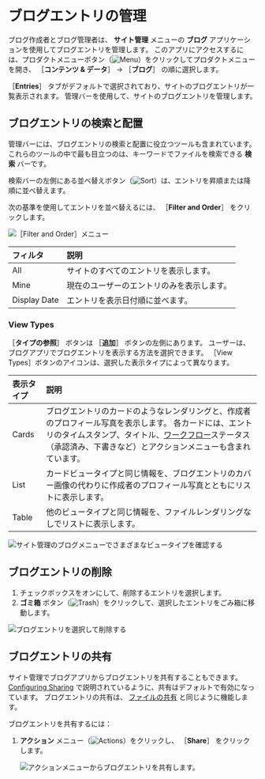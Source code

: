 # ブログエントリの管理

ブログ作成者とブログ管理者は、 **サイト管理** メニューの **ブログ** アプリケーションを使用してブログエントリを管理します。 このアプリにアクセスするには、プロダクトメニューボタン（![Menu](../../images/icon-product-menu.png)）をクリックしてプロダクトメニューを開き、 ［**コンテンツ & データ**］ &rarr; ［**ブログ**］ の順に選択します。

［**Entries**］ タブがデフォルトで選択されており、サイトのブログエントリが一覧表示されます。 管理バーを使用して、サイトのブログエントリを管理します。

<a name="finding-and-arranging-blog-entries" />

## ブログエントリの検索と配置

管理バーには、ブログエントリの検索と配置に役立つツールも含まれています。 これらのツールの中で最も目立つのは、キーワードでファイルを検索できる **検索** バーです。

検索バーの左側にある並べ替えボタン（![Sort](../../images/icon-sort.png)）は、エントリを昇順または降順に並べ替えます。

次の基準を使用してエントリを並べ替えるには、 ［**Filter and Order**］ をクリックします。

![［Filter and Order］メニュー](./managing-blog-entries/images/02.png)

| フィルタ         | 説明                    |
| :--- | :--- |
| All          | サイトのすべてのエントリを表示します。   |
| Mine         | 現在のユーザーのエントリのみを表示します。 |
| Display Date | エントリを表示日付順に並べます。      |

### View Types

［**タイプの参照**］ ボタンは ［**追加**］ ボタンの左側にあります。 ユーザーは、ブログアプリでブログエントリを表示する方法を選択できます。 ［View Types］ボタンのアイコンは、選択した表示タイプによって異なります。

| 表示タイプ | 説明                                                                                                                                                                              |
| :--- | :--- |
| Cards | ブログエントリのカードのようなレンダリングと、作成者のプロフィール写真を表示します。 各カードには、エントリのタイムスタンプ、タイトル、[ワークフロー](../../process-automation/workflow/introduction-to-workflow.md)ステータス（承認済み、下書きなど）とアクションメニューも含まれています。 |
| List  | カードビュータイプと同じ情報を、ブログエントリのカバー画像の代わりに作成者のプロフィール写真とともにリストに表示します。                                                                                                                    |
| Table | 他のビュータイプと同じ情報を、ファイルレンダリングなしでリストに表示します。                                                                                                                                          |
![サイト管理のブログメニューでさまざまなビュータイプを確認する](./managing-blog-entries/images/03.png)

<a name="deleting-blog-entries" />

## ブログエントリの削除

1. チェックボックスをオンにして、削除するエントリを選択します。
1. **ゴミ箱** ボタン（![Trash](../../images/icon-trash.png)）をクリックして、選択したエントリをごみ箱に移動します。

![ブログエントリを選択して削除する](./managing-blog-entries/images/01.png)

<a name="sharing-blog-entries" />

## ブログエントリの共有

サイト管理でブログアプリからブログエントリを共有することもできます。 [Configuring Sharing](https://help.liferay.com/hc/en-us/articles/360029040731-Configuring-Sharing) で説明されているように、共有はデフォルトで有効になっています。 ブログエントリの共有は、 [ファイルの共有](https://help.liferay.com/hc/en-us/articles/360029040711-Sharing-Files) と同じように機能します。

ブログエントリを共有するには：

1. **アクション** メニュー（![Actions](../../images/icon-actions.png)）をクリックし、 ［**Share**］ をクリックします。

    ![アクションメニューからブログエントリを共有します。](./managing-blog-entries/images/04.png)

<!-- I think there's missing content here about how sharing blog entries works. What does it really mean to share a blog entry? Also - this section is a prime candidate to move out of this article, depending on how "Sharing" is defined. -->
